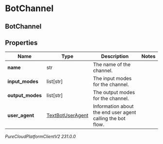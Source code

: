 # BotChannel

## BotChannel

## Properties

|Name | Type | Description | Notes|
|------------ | ------------- | ------------- | -------------|
| **name** | str | The name of the channel. | |
| **input_modes** | list[str] | The input modes for the channel. | |
| **output_modes** | list[str] | The output modes for the channel. | |
| **user_agent** | [TextBotUserAgent](TextBotUserAgent) | Information about the end user agent calling the bot flow. | |



_PureCloudPlatformClientV2 231.0.0_
